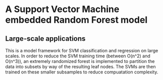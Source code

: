 # A Support Vector Machine embedded Random Forest model
## Large-scale applications

This is a model framework for SVM classification and regression on large scales. In order to reduce the SVM training time (between O(n^2) and O(n^3)), an extremely randomized forest is implemented to partition the data into subsets by way of the resulting leaf nodes. The SVMs are then trained on these smaller subsamples to reduce compuatation complexity.
